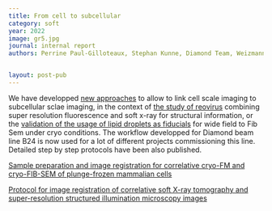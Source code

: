 ```yaml
---
title: From cell to subcellular
category: soft
year: 2022
image: gr5.jpg
journal: internal report
authors: Perrine Paul-Gilloteaux, Stephan Kunne, Diamond Team, Weizmann institute Team


layout: post-pub
---
```

We have developped [new approaches](https://icy.bioimageanalysis.org/plugin/ecclemv2/) to allow to link cell scale imaging to subcellular sclae imaging, in the context of [the study of reovirus](https://anrcrocoval.github.io/pub/2020/12/01/kounatidis.html) combining super resolution fluorescence and soft x-ray for structural information, or the [validation of the usage of lipid droplets as fiducials](https://anrcrocoval.github.io/pub/2021/06/01/scher.html) for wide field to  Fib Sem under cryo conditions. The workflow developped for Diamond beam line B24 is now used for a lot of different projects commissioning this line. Detailed step by step protocols have been also published.

[Sample preparation and image registration for correlative cryo-FM and cryo-FIB-SEM of plunge-frozen mammalian cells](https://doi.org/10.1016/j.xpro.2022.101142)


[Protocol for image registration of correlative soft X-ray tomography and super-resolution structured illumination microscopy images](https://dx.doi.org/10.1016/j.xpro.2021.100529)
